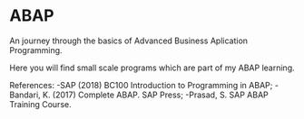 # ABAP

An journey through the basics of Advanced Business Aplication Programming.

Here you will find small scale programs which are part of my ABAP learning.

References:
    -SAP (2018) BC100 Introduction to Programming in ABAP;
    -Bandari, K. (2017) Complete ABAP. SAP Press;
    -Prasad, S. SAP ABAP Training Course.
